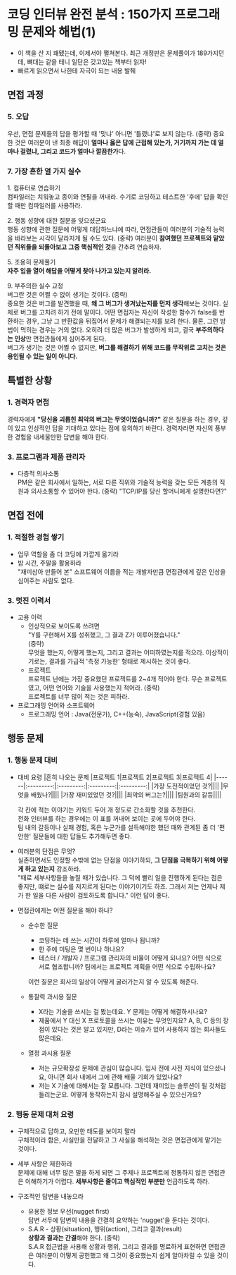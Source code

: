 # 코딩 인터뷰 완전 분석 : 150가지 프로그래밍 문제와 해법(1)
* 이 책을 산 지 꽤됐는데, 이제서야 펼쳐본다. 최근 개정판은 문제풀이가 189가지던데, 뼈대는 같을 테니 일단은 갖고있는 책부터 읽자!
* 빠르게 읽으면서 나한테 자극이 되는 내용 발췌

## 면접 과정
### 5. 오답
우선, 면접 문제들의 답을 평가할 때 '맞냐' 아니면 '틀렸냐'로 보지 않는다. (중략) 중요한 것은 여러분이 낸 최종 해답이 **얼마나 옳은 답에 근접해 있는가, 거기까지 가는 데 얼마나 걸렸냐, 그리고 코드가 얼마나 깔끔한가**다.

### 7. 가장 흔한 열 가지 실수
1\. 컴퓨터로 연습하기  
컴파일러는 치워놓고 종이와 연필을 꺼내라. 수기로 코딩하고 테스트한 '후에' 답을 확인할 때만 컴파일러를 사용하라.  

2\. 행동 성향에 대한 질문을 잊으셨군요  
행동 성향에 관한 질문에 어떻게 대답하느냐에 따라, 면접관들이 여러분의 기술적 능력을 바라보는 시각이 달라지게 될 수도 있다. (중략) 여러분이 **참여했던 프로젝트와 맡았던 직위들을 되돌아보고 그중 핵심적인 것**을 간추려 연습하자.  

5\. 조용히 문제풀기  
**자주 입을 열어 해답을 어떻게 찾아 나가고 있는지 알려라.**

9\. 부주의한 실수 교정  
버그란 것은 어쩔 수 없이 생기는 것이다.  (중략)  
중요한 것은 버그를 발견했을 때, **왜 그 버그가 생겨났는지를 먼저 생각**해보는 것이다. 실제로 버그를 고치려 하기 전에 말이다. 어떤 면접자는 자신이 작성한 함수가 false를 반환하는 경우, 그냥 그 반환값을 뒤집어서 문제가 해결되는지를 보려 한다. 물론, 그런 방법이 먹히는 경우는 거의 없다. 오히려 더 많은 버그가 발생하게 되고, 결국 **부주의하다는 인상**만 면접관들에게 심어주게 된다.  
버그가 생기는 것은 어쩔 수 없지만, **버그를 해결하기 위해 코드를 무작위로 고치는 것은 용인될 수 있는 일이 아니다.**

## 특별한 상황
### 1. 경력자 면접
경력자에게 **"당신을 괴롭힌 최악의 버그는 무엇이었습니까?"** 같은 질문을 하는 경우, 깊이 있고 인상적인 답을 기대하고 있다는 점에 유의하기 바란다. 경력자라면 자신의 풍부한 경험을 내세울만한 답변을 해야 한다.

### 3. 프로그램과 제품 관리자
* 다층적 의사소통  
PM은 같은 회사에서 일하는, 서로 다른 직위와 기술적 능력을 갖는 모든 계층의 직원과 의사소통할 수 있어야 한다. (중략) "TCP/IP를 당신 할머니에게 설명한다면?"

## 면접 전에
### 1. 적절한 경험 쌓기
* 업무 역할을 좀 더 코딩에 가깝게 옮기라
* 밤 시간, 주말을 활용하라  
"재미삼아 만들어 본" 소프트웨어 이름을 적는 개발자만큼 면접관에게 깊은 인상을 심어주는 사람도 없다.

### 3. 멋진 이력서
* 고용 이력
    * 인상적으로 보이도록 쓰려면  
    "Y를 구현해서 X를 성취했고, 그 결과 Z가 이루어졌습니다."  
    (중략)  
    무엇을 했는지, 어떻게 했는지, 그리고 결과는 어떠하였는지를 적으라. 이상적이기로는, 결과를 가급적 '측정 가능한' 형태로 제시하는 것이 좋다.
    * 프로젝트  
    프로젝트 난에는 가장 중요했던 프로젝트를 2~4개 적어야 한다. 무슨 프로젝트였고, 어떤 언어와 기술을 사용했는지 적어라. (중략)  
    프로젝트를 너무 많이 적는 것은 피하라.
* 프로그래밍 언어와 소프트웨어
    * 프로그래밍 언어 : Java(전문가), C++(능숙), JavaScript(경험 있음)


## 행동 문제
### 1. 행동 문제 대비
* 대비 요령
    |흔히 나오는 문제 |프로젝트 1|프로젝트 2|프로젝트 3|프로젝트 4|
    |------|:---------:|:---------:|:---------:|:---------:|
    |가장 도전적이었던 것?||||
    |무엇을 배웠나?||||
    |가장 재미있었던 것?||||
    |최악의 버그는?||||
    |팀원과의 갈등||||

    각 칸에 적는 이야기는 키워드 두어 개 정도로 간소화할 것을 추천한다.  
    전화 인터뷰를 하는 경우에는 이 표를 꺼내어 보이는 곳에 두어야 한다.  
    팀 내의 갈등이나 실패 경험, 혹은 누군가를 설득해야한 했던 때와 관계된 좀 더 '편안한' 질문들에 대한 답들도 추가해두면 좋다.

* 여러분의 단점은 무엇?  
실존하면서도 인정할 수밖에 없는 단점을 이야기하되, **그 단점을 극복하기 위해 어떻게 하고 있는지** 강조하라.  
"때로 세부사항들을 놓칠 때가 있습니다. 그 덕에 빨리 일을 진행하게 된다는 점은 좋지만, 떄로는 실수를 저지르게 된다는 이야기이기도 하죠. 그래서 저는 언제나 제가 한 일을 다른 사람이 검토하도록 합니다." 이런 답이 좋다.

* 면접관에게는 어떤 질문을 해야 하나?
    * 순수한 질문
        * 코딩하는 데 쓰는 시간이 하루에 얼마나 됩니까?
        * 한 주에 미팅은 몇 번이나 하나요?
        * 테스터 / 개발자 / 프로그램 관리자의 비율이 어떻게 되나요? 어떤 식으로 서로 협조합니까? 팀에서는 프로젝트 계획을 어떤 식으로 수립하나요?
    
        이런 질문은 회사의 일상이 어떻게 굴러가는지 알 수 있도록 해준다.
    * 통찰력 과시용 질문
        * X라는 기술을 쓰시는 걸 봤는데요. Y 문제는 어떻게 해결하시나요?
        * 제품에서 Y 대신 X 프로토콜을 쓰시는 이유는 무엇인지요? A, B, C 등의 장점이 있다는 것은 알고 있지만, D라는 이슈가 있어 사용하지 않는 회사들도 많은데요.
    * 열정 과시용 질문
        * 저는 규모확장성 문제에 관심이 많습니다. 입사 전에 사전 지식이 있으셨나요, 아니면 회사 내에서 그에 관해 배울 기회가 있었나요?
        * 저는 X 기술에 대해서는 잘 모릅니다. 그런데 재미있는 솔루션이 될 것처럼 들리는군요. 어떻게 동작하는지 잠시 설명해주실 수 있으신가요?

### 2. 행동 문제 대처 요령
* 구체적으로 답하고, 오만한 태도를 보이지 말라  
구체적이라 함은, 사실만을 전달하고 그 사실을 해석하는 것은 면접관에게 맡기는 것이다.

* 세부 사항은 제한하라  
문제에 대해 너무 많은 말을 하게 되면 그 주제나 프로젝트에 정통하지 않은 면접관은 이해하기가 어렵다. **세부사항은 줄이고 핵심적인 부분만** 언급하도록 하라.

* 구조적인 답변을 내놓으라
    * 유용한 정보 우선(nugget first)  
    답변 서두에 답변의 내용을 간결히 요약하는 'nugget'을 둔다는 것이다.
    * S.A.R - 상황(situation), 행위(action), 그리고 결과(result)  
    **상황과 결과는 간결**해야 한다. (중략)  
    S.A.R 접근법을 사용해 상황과 행위, 그리고 결과를 명료하게 표현하면 면접관은 여러분이 어떻게 공헌했고 왜 그것이 중요했는지 쉽게 알아차릴 수 있을 것이다.
